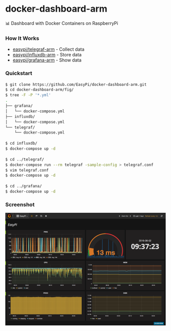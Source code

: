 docker-dashboard-arm
====================

:bar_chart: Dashboard with Docker Containers on RaspberryPi

### How It Works

- [easypi/telegraf-arm][1] - Collect data
- [easypi/influxdb-arm][2] - Store data
- [easypi/grafana-arm][3] - Show data

### Quickstart

```bash
$ git clone https://github.com/EasyPi/docker-dashboard-arm.git
$ cd docker-dashboard-arm/fig/
$ tree -F -P '*.yml'
.
├── grafana/
│   └── docker-compose.yml
├── influxdb/
│   └── docker-compose.yml
└── telegraf/
    └── docker-compose.yml

$ cd influxdb/
$ docker-compose up -d

$ cd ../telegraf/
$ docker-compose run --rm telegraf -sample-config > telegraf.conf
$ vim telegraf.conf
$ docker-compose up -d

$ cd ../grafana/
$ docker-compose up -d
```

### Screenshot

![](screenshot.png)

[1]: https://hub.docker.com/r/easypi/telegraf-arm/
[2]: https://hub.docker.com/r/easypi/influxdb-arm/
[3]: https://hub.docker.com/r/easypi/grafana-arm/
